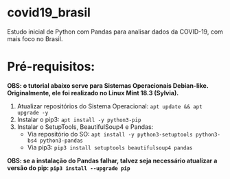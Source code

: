 # covid19_brasil
Estudo inicial de Python com Pandas para analisar dados da COVID-19, com mais foco no Brasil.

# Pré-requisitos:
**OBS: o tutorial abaixo serve para Sistemas Operacionais Debian-like. Originalmente, ele foi realizado no Linux Mint 18.3 (Sylvia).**

1. Atualizar repositórios do Sistema Operacional: `apt update && apt upgrade -y`
2. Instalar o pip3: `apt install -y python3-pip`
3. Instalar o SetupTools, BeautifulSoup4 e Pandas:
   - Via repositório do SO: `apt install -y python3-setuptools python3-bs4 python3-pandas`
   - Via pip3: `pip3 install setuptools beautifulsoup4 pandas`

**OBS: se a instalação do Pandas falhar, talvez seja necessário atualizar a versão do pip:
`pip3 install --upgrade pip`**
